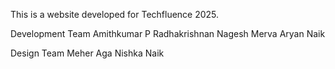 This is a website developed for Techfluence 2025.

Development Team 
Amithkumar P Radhakrishnan
Nagesh Merva
Aryan Naik

Design Team
Meher Aga
Nishka Naik
